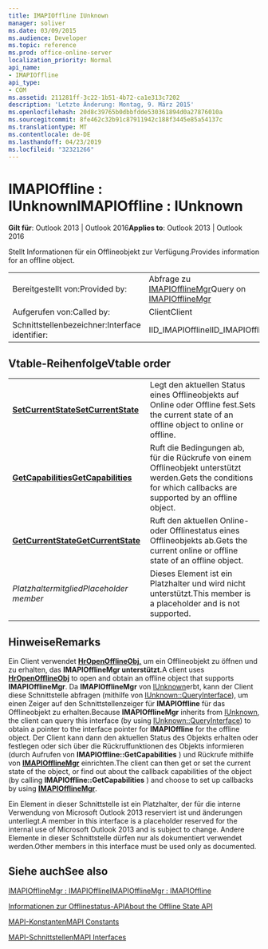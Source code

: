 ```yaml
---
title: IMAPIOffline IUnknown
manager: soliver
ms.date: 03/09/2015
ms.audience: Developer
ms.topic: reference
ms.prod: office-online-server
localization_priority: Normal
api_name:
- IMAPIOffline
api_type:
- COM
ms.assetid: 211281ff-3c22-1b51-4b72-ca1e313c7202
description: 'Letzte Änderung: Montag, 9. März 2015'
ms.openlocfilehash: 20d8c39765b0dbbfdde530361894d0a27876010a
ms.sourcegitcommit: 8fe462c32b91c87911942c188f3445e85a54137c
ms.translationtype: MT
ms.contentlocale: de-DE
ms.lasthandoff: 04/23/2019
ms.locfileid: "32321266"
---
```

# <a name="imapioffline--iunknown"></a><span data-ttu-id="79769-103">IMAPIOffline : IUnknown</span><span class="sxs-lookup"><span data-stu-id="79769-103">IMAPIOffline : IUnknown</span></span>

  
  
<span data-ttu-id="79769-104">**Gilt für**: Outlook 2013 | Outlook 2016</span><span class="sxs-lookup"><span data-stu-id="79769-104">**Applies to**: Outlook 2013 | Outlook 2016</span></span> 
  
<span data-ttu-id="79769-105">Stellt Informationen für ein Offlineobjekt zur Verfügung.</span><span class="sxs-lookup"><span data-stu-id="79769-105">Provides information for an offline object.</span></span>
  
|||
|:-----|:-----|
|<span data-ttu-id="79769-106">Bereitgestellt von:</span><span class="sxs-lookup"><span data-stu-id="79769-106">Provided by:</span></span>  <br/> |<span data-ttu-id="79769-107">Abfrage zu [IMAPIOfflineMgr](imapiofflinemgrimapioffline.md)</span><span class="sxs-lookup"><span data-stu-id="79769-107">Query on [IMAPIOfflineMgr](imapiofflinemgrimapioffline.md)</span></span> <br/> |
|<span data-ttu-id="79769-108">Aufgerufen von:</span><span class="sxs-lookup"><span data-stu-id="79769-108">Called by:</span></span>  <br/> |<span data-ttu-id="79769-109">Client</span><span class="sxs-lookup"><span data-stu-id="79769-109">Client</span></span>  <br/> |
|<span data-ttu-id="79769-110">Schnittstellenbezeichner:</span><span class="sxs-lookup"><span data-stu-id="79769-110">Interface identifier:</span></span>  <br/> |<span data-ttu-id="79769-111">IID_IMAPIOffline</span><span class="sxs-lookup"><span data-stu-id="79769-111">IID_IMAPIOffline</span></span>  <br/> |
   
## <a name="vtable-order"></a><span data-ttu-id="79769-112">Vtable-Reihenfolge</span><span class="sxs-lookup"><span data-stu-id="79769-112">Vtable order</span></span>

|||
|:-----|:-----|
|<span data-ttu-id="79769-113">**[SetCurrentState](imapioffline-setcurrentstate.md)**</span><span class="sxs-lookup"><span data-stu-id="79769-113">**[SetCurrentState](imapioffline-setcurrentstate.md)**</span></span> <br/> |<span data-ttu-id="79769-114">Legt den aktuellen Status eines Offlineobjekts auf Online oder Offline fest.</span><span class="sxs-lookup"><span data-stu-id="79769-114">Sets the current state of an offline object to online or offline.</span></span>  <br/> |
|<span data-ttu-id="79769-115">**[GetCapabilities](imapioffline-getcapabilities.md)**</span><span class="sxs-lookup"><span data-stu-id="79769-115">**[GetCapabilities](imapioffline-getcapabilities.md)**</span></span> <br/> |<span data-ttu-id="79769-116">Ruft die Bedingungen ab, für die Rückrufe von einem Offlineobjekt unterstützt werden.</span><span class="sxs-lookup"><span data-stu-id="79769-116">Gets the conditions for which callbacks are supported by an offline object.</span></span>  <br/> |
|<span data-ttu-id="79769-117">**[GetCurrentState](imapioffline-getcurrentstate.md)**</span><span class="sxs-lookup"><span data-stu-id="79769-117">**[GetCurrentState](imapioffline-getcurrentstate.md)**</span></span> <br/> |<span data-ttu-id="79769-118">Ruft den aktuellen Online- oder Offlinestatus eines Offlineobjekts ab.</span><span class="sxs-lookup"><span data-stu-id="79769-118">Gets the current online or offline state of an offline object.</span></span>  <br/> |
| <span data-ttu-id="79769-119">*Platzhaltermitglied*</span><span class="sxs-lookup"><span data-stu-id="79769-119">*Placeholder member*</span></span>  <br/> |<span data-ttu-id="79769-120">Dieses Element ist ein Platzhalter und wird nicht unterstützt.</span><span class="sxs-lookup"><span data-stu-id="79769-120">This member is a placeholder and is not supported.</span></span>  <br/> |
   
## <a name="remarks"></a><span data-ttu-id="79769-121">Hinweise</span><span class="sxs-lookup"><span data-stu-id="79769-121">Remarks</span></span>

<span data-ttu-id="79769-122">Ein Client verwendet **[HrOpenOfflineObj,](hropenofflineobj.md)** um ein Offlineobjekt zu öffnen und zu erhalten, das **IMAPIOfflineMgr unterstützt.**</span><span class="sxs-lookup"><span data-stu-id="79769-122">A client uses **[HrOpenOfflineObj](hropenofflineobj.md)** to open and obtain an offline object that supports **IMAPIOfflineMgr**.</span></span> <span data-ttu-id="79769-123">Da **IMAPIOfflineMgr** von [IUnknown](https://msdn.microsoft.com/library/ms680509%28v=VS.85%29.aspx)erbt, kann der Client diese Schnittstelle abfragen (mithilfe von [IUnknown::QueryInterface](https://msdn.microsoft.com/library/ms682521%28v=VS.85%29.aspx)), um einen Zeiger auf den Schnittstellenzeiger für **IMAPIOffline** für das Offlineobjekt zu erhalten.</span><span class="sxs-lookup"><span data-stu-id="79769-123">Because **IMAPIOfflineMgr** inherits from [IUnknown](https://msdn.microsoft.com/library/ms680509%28v=VS.85%29.aspx), the client can query this interface (by using [IUnknown::QueryInterface](https://msdn.microsoft.com/library/ms682521%28v=VS.85%29.aspx)) to obtain a pointer to the interface pointer for **IMAPIOffline** for the offline object.</span></span> <span data-ttu-id="79769-124">Der Client kann dann den aktuellen Status des Objekts erhalten oder festlegen oder sich über die Rückruffunktionen des Objekts informieren (durch Aufrufen von **IMAPIOffline::GetCapabilities** ) und Rückrufe mithilfe von **[IMAPIOfflineMgr](imapiofflinemgrimapioffline.md)** einrichten.</span><span class="sxs-lookup"><span data-stu-id="79769-124">The client can then get or set the current state of the object, or find out about the callback capabilities of the object (by calling **IMAPIOffline::GetCapabilities** ) and choose to set up callbacks by using **[IMAPIOfflineMgr](imapiofflinemgrimapioffline.md)**.</span></span> 
  
<span data-ttu-id="79769-125">Ein Element in dieser Schnittstelle ist ein Platzhalter, der für die interne Verwendung von Microsoft Outlook 2013 reserviert ist und änderungen unterliegt.</span><span class="sxs-lookup"><span data-stu-id="79769-125">A member in this interface is a placeholder reserved for the internal use of Microsoft Outlook 2013 and is subject to change.</span></span> <span data-ttu-id="79769-126">Andere Elemente in dieser Schnittstelle dürfen nur als dokumentiert verwendet werden.</span><span class="sxs-lookup"><span data-stu-id="79769-126">Other members in this interface must be used only as documented.</span></span> 
  
## <a name="see-also"></a><span data-ttu-id="79769-127">Siehe auch</span><span class="sxs-lookup"><span data-stu-id="79769-127">See also</span></span>



[<span data-ttu-id="79769-128">IMAPIOfflineMgr : IMAPIOffline</span><span class="sxs-lookup"><span data-stu-id="79769-128">IMAPIOfflineMgr : IMAPIOffline</span></span>](imapiofflinemgrimapioffline.md)


[<span data-ttu-id="79769-129">Informationen zur Offlinestatus-API</span><span class="sxs-lookup"><span data-stu-id="79769-129">About the Offline State API</span></span>](about-the-offline-state-api.md)
  
[<span data-ttu-id="79769-130">MAPI-Konstanten</span><span class="sxs-lookup"><span data-stu-id="79769-130">MAPI Constants</span></span>](mapi-constants.md)
  
[<span data-ttu-id="79769-131">MAPI-Schnittstellen</span><span class="sxs-lookup"><span data-stu-id="79769-131">MAPI Interfaces</span></span>](mapi-interfaces.md)

